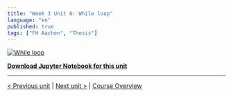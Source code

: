 ```yaml
---
title: "Week 3 Unit 6: While loop"
language: "en"
published: true
tags: ["FH Aachen", "Thesis"]
---
```


[![While loop](https://img.youtube.com/vi/71lRKcrKP-Y/hqdefault.jpg)](https://youtu.be/71lRKcrKP-Y)

[**Download Jupyter Notebook for this unit**](files/Week_3_Unit_6_while_notebook.ipynb)

---

[< Previous unit](/teaching/python-mooc/week3_unit6_selftest) | [Next unit >](/teaching/python-mooc/week3_unit5_selftest) |
[Course Overview](/teaching/python-mooc)